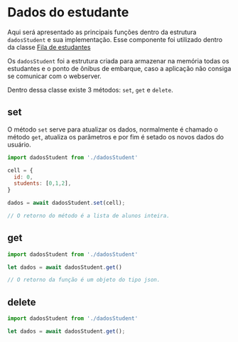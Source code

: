# Dados do estudante

Aqui será apresentado as principais funções dentro da estrutura `dadosStudent` e sua implementação. Esse componente foi utilizado dentro da classe [Fila de estudantes](/Classes/queueStudents.md)

Os `dadosStudent` foi a estrutura criada para armazenar na memória todas os estudantes e o ponto de ônibus de embarque, caso a aplicação não consiga se comunicar com o webserver.

Dentro dessa classe existe 3 métodos: `set`, `get` e `delete`. 

## set

O método `set` serve para atualizar os dados, normalmente é chamado o método `get`, atualiza os parâmetros e por fim é setado os novos dados do usuário.

```js
import dadosStudent from './dadosStudent'

cell = {
  id: 0,
  students: [0,1,2],
}

dados = await dadosStudent.set(cell);

// O retorno do método é a lista de alunos inteira.
```

## get

```js
import dadosStudent from './dadosStudent'

let dados = await dadosStudent.get()

// O retorno da função é um objeto do tipo json.
```

## delete

 ```js
import dadosStudent from './dadosStudent'

let dados = await dadosStudent.get();
 ```